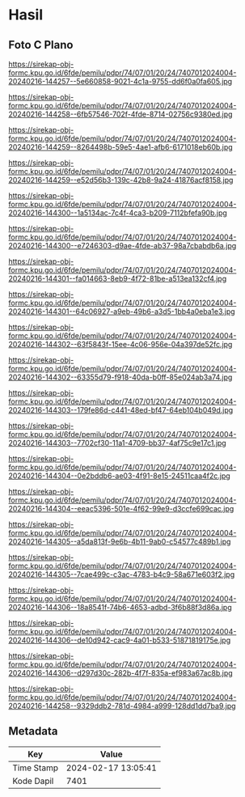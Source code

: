 # Hasil

## Foto C Plano

https://sirekap-obj-formc.kpu.go.id/6fde/pemilu/pdpr/74/07/01/20/24/7407012024004-20240216-144257--5e660858-9021-4c1a-9755-dd6f0a0fa605.jpg

https://sirekap-obj-formc.kpu.go.id/6fde/pemilu/pdpr/74/07/01/20/24/7407012024004-20240216-144258--6fb57546-702f-4fde-8714-02756c9380ed.jpg

https://sirekap-obj-formc.kpu.go.id/6fde/pemilu/pdpr/74/07/01/20/24/7407012024004-20240216-144259--8264498b-59e5-4ae1-afb6-6171018eb60b.jpg

https://sirekap-obj-formc.kpu.go.id/6fde/pemilu/pdpr/74/07/01/20/24/7407012024004-20240216-144259--e52d56b3-139c-42b8-9a24-41876acf8158.jpg

https://sirekap-obj-formc.kpu.go.id/6fde/pemilu/pdpr/74/07/01/20/24/7407012024004-20240216-144300--1a5134ac-7c4f-4ca3-b209-7112bfefa90b.jpg

https://sirekap-obj-formc.kpu.go.id/6fde/pemilu/pdpr/74/07/01/20/24/7407012024004-20240216-144300--e7246303-d9ae-4fde-ab37-98a7cbabdb6a.jpg

https://sirekap-obj-formc.kpu.go.id/6fde/pemilu/pdpr/74/07/01/20/24/7407012024004-20240216-144301--fa014663-8eb9-4f72-81be-a513ea132cf4.jpg

https://sirekap-obj-formc.kpu.go.id/6fde/pemilu/pdpr/74/07/01/20/24/7407012024004-20240216-144301--64c06927-a9eb-49b6-a3d5-1bb4a0eba1e3.jpg

https://sirekap-obj-formc.kpu.go.id/6fde/pemilu/pdpr/74/07/01/20/24/7407012024004-20240216-144302--63f5843f-15ee-4c06-956e-04a397de52fc.jpg

https://sirekap-obj-formc.kpu.go.id/6fde/pemilu/pdpr/74/07/01/20/24/7407012024004-20240216-144302--63355d79-f918-40da-b0ff-85e024ab3a74.jpg

https://sirekap-obj-formc.kpu.go.id/6fde/pemilu/pdpr/74/07/01/20/24/7407012024004-20240216-144303--179fe86d-c441-48ed-bf47-64eb104b049d.jpg

https://sirekap-obj-formc.kpu.go.id/6fde/pemilu/pdpr/74/07/01/20/24/7407012024004-20240216-144303--7702cf30-11a1-4709-bb37-4af75c9e17c1.jpg

https://sirekap-obj-formc.kpu.go.id/6fde/pemilu/pdpr/74/07/01/20/24/7407012024004-20240216-144304--0e2bddb6-ae03-4f91-8e15-24511caa4f2c.jpg

https://sirekap-obj-formc.kpu.go.id/6fde/pemilu/pdpr/74/07/01/20/24/7407012024004-20240216-144304--eeac5396-501e-4f62-99e9-d3ccfe699cac.jpg

https://sirekap-obj-formc.kpu.go.id/6fde/pemilu/pdpr/74/07/01/20/24/7407012024004-20240216-144305--a5da813f-9e6b-4b11-9ab0-c54577c489b1.jpg

https://sirekap-obj-formc.kpu.go.id/6fde/pemilu/pdpr/74/07/01/20/24/7407012024004-20240216-144305--7cae499c-c3ac-4783-b4c9-58a671e603f2.jpg

https://sirekap-obj-formc.kpu.go.id/6fde/pemilu/pdpr/74/07/01/20/24/7407012024004-20240216-144306--18a8541f-74b6-4653-adbd-3f6b88f3d86a.jpg

https://sirekap-obj-formc.kpu.go.id/6fde/pemilu/pdpr/74/07/01/20/24/7407012024004-20240216-144306--de10d942-cac9-4a01-b533-51871819175e.jpg

https://sirekap-obj-formc.kpu.go.id/6fde/pemilu/pdpr/74/07/01/20/24/7407012024004-20240216-144306--d297d30c-282b-4f7f-835a-ef983a67ac8b.jpg

https://sirekap-obj-formc.kpu.go.id/6fde/pemilu/pdpr/74/07/01/20/24/7407012024004-20240216-144258--9329ddb2-781d-4984-a999-128dd1dd7ba9.jpg


## Metadata

| Key        | Value               |
| ---------- | ------------------- |
| Time Stamp | 2024-02-17 13:05:41 |
| Kode Dapil | 7401                |



